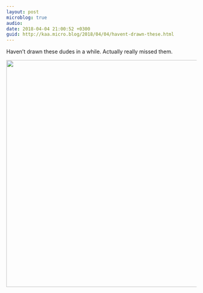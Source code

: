 ```yaml
---
layout: post
microblog: true
audio: 
date: 2018-04-04 21:00:52 +0300
guid: http://kaa.micro.blog/2018/04/04/havent-drawn-these.html
---
```

Haven’t drawn these dudes in a while. Actually really missed them.

<img src="https://micro.kaa.bz/uploads/2018/ca1e219b01.jpg" width="600" height="600" />

